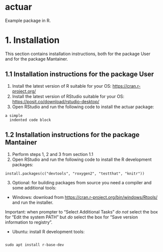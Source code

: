 # actuar
Example package in R.

# 1. Installation
This section contains installation instructions, both for the package User and for the package Mantainer.

## 1.1 Installation instructions for the package User

1. Install the latest version of R suitable for your OS: https://cran.r-project.org/
2. Install the latest version of RStudio suitable for your OS: https://posit.co/download/rstudio-desktop/
3. Open RStudio and run the following code to install the actuar package: 

<pre><code>a simple
  indented code block
</code></pre>

## 1.2 Installation instructions for the package Mantainer

1. Perform steps 1, 2 and 3 from section 1.1
2. Open RStudio and run the following code to install the R development packages:

<pre><code>install.packages(c("devtools", "roxygen2", "testthat", "knitr"))
</code></pre>

3. Optional: for building packages from source you need a compiler and some additional tools:

* Windows:  download from https://cran.r-project.org/bin/windows/Rtools/ and run the installer.

Important: when prompter to “Select Additional Tasks” *do not* select the box for “Edit the system PATH” but *do* select the box for “Save version information to registry”.

* Ubuntu: install R development tools:

<pre><code>
sudo apt install r-base-dev
</code></pre>
